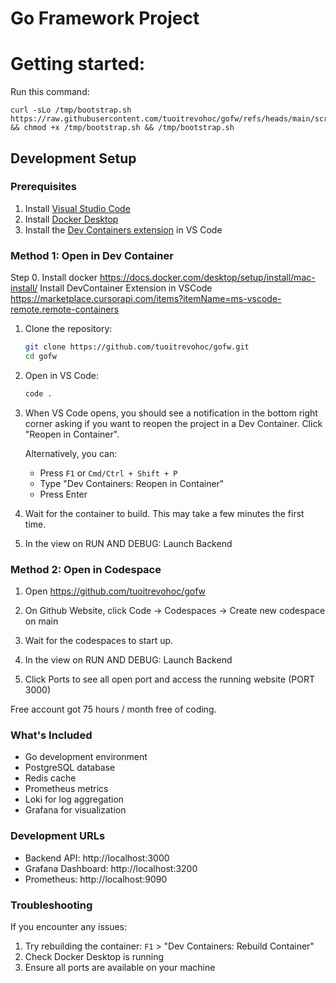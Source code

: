 # Go Framework Project

# Getting started:

Run this command:

```
curl -sLo /tmp/bootstrap.sh https://raw.githubusercontent.com/tuoitrevohoc/gofw/refs/heads/main/scripts/bootstrap.sh && chmod +x /tmp/bootstrap.sh && /tmp/bootstrap.sh
```

## Development Setup

### Prerequisites

1. Install [Visual Studio Code](https://code.visualstudio.com/)
2. Install [Docker Desktop](https://www.docker.com/products/docker-desktop/)
3. Install the [Dev Containers extension](https://marketplace.visualstudio.com/items?itemName=ms-vscode-remote.remote-containers) in VS Code

### Method 1: Open in Dev Container

Step 0. Install docker https://docs.docker.com/desktop/setup/install/mac-install/
Install DevContainer Extension in VSCode https://marketplace.cursorapi.com/items?itemName=ms-vscode-remote.remote-containers

1. Clone the repository:

   ```bash
   git clone https://github.com/tuoitrevohoc/gofw.git
   cd gofw
   ```

2. Open in VS Code:

   ```bash
   code .
   ```

3. When VS Code opens, you should see a notification in the bottom right corner asking if you want to reopen the project in a Dev Container. Click "Reopen in Container".

   Alternatively, you can:

   - Press `F1` or `Cmd/Ctrl + Shift + P`
   - Type "Dev Containers: Reopen in Container"
   - Press Enter

4. Wait for the container to build. This may take a few minutes the first time.

5. In the view on RUN AND DEBUG: Launch Backend

### Method 2: Open in Codespace

1. Open https://github.com/tuoitrevohoc/gofw

2. On Github Website, click Code -> Codespaces -> Create new codespace on main

3. Wait for the codespaces to start up.

4. In the view on RUN AND DEBUG: Launch Backend

5. Click Ports to see all open port and access the running website (PORT 3000)

Free account got 75 hours / month free of coding.

### What's Included

- Go development environment
- PostgreSQL database
- Redis cache
- Prometheus metrics
- Loki for log aggregation
- Grafana for visualization

### Development URLs

- Backend API: http://localhost:3000
- Grafana Dashboard: http://localhost:3200
- Prometheus: http://localhost:9090

### Troubleshooting

If you encounter any issues:

1. Try rebuilding the container: `F1` > "Dev Containers: Rebuild Container"
2. Check Docker Desktop is running
3. Ensure all ports are available on your machine
